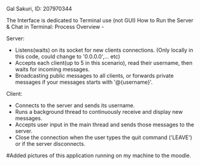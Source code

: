 Gal Sakuri, ID: 207970344

The Interface is dedicated to Terminal use (not GUI)
How to Run the Server & Chat in Terminal:
Process Overview - 

Server:
- Listens(waits) on its socket for new clients connections. (Only locally in this code, could change to '0.0.0.0',... etc)
- Accepts each client(up to 5 in this scenario), read their username, then waits for incoming messages.
- Broadcasting public messages to all clients, or forwards private messages if your messages starts with '@{username}'.

Client:
- Connects to the server and sends its username.
- Runs a background thread to continuously receive and display new messages.
- Accepts user input in the main thread and sends those messages to the server.
- Close the connection when the user types the quit command ('LEAVE') or if the server disconnects. 

#Added pictures of this application running on my machine to the moodle.
